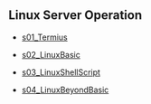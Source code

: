 
<br><br><br><br><br><br>

## Linux Server Operation

- [s01_Termius](s01_Termius)

- [s02_LinuxBasic](s02_LinuxBasic)

- [s03_LinuxShellScript](s03_LinuxShellScript)

- [s04_LinuxBeyondBasic](s04_LinuxBeyondBasic)







